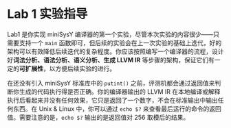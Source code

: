 # Lab 1 实验指导

Lab1 是你实现 miniSysY 编译器的第一个实验，尽管本次实验的内容很少——只需要支持一个 `main` 函数即可，但后续的实验会在上一次实验的基础上迭代，好的架构可以有效降低后续迭代的复杂程度。你应该按照编写一个编译器的流程，设计好**词法分析、语法分析、语义分析、生成 LLVM IR** 等步骤的架构，保证它们有一定的**可扩展性**，以方便后续实验的进行。

在还没有引入 miniSysY 标准库中的 `putint()` 之前，评测机都会通过返回值来判断你生成的代码执行得是否正确。你的编译器输出的 LLVM IR 在本地编译或解释执行后看起来并没有任何效果，它只是返回了一个数字，不会在标准输出中输出任何东西。在 Unix & Linux 中，你可以通过 `echo $?` 来查看最后运行的命令的返回值。需要注意的是，`echo $?` 输出的是返回值对 256 取模后的结果。